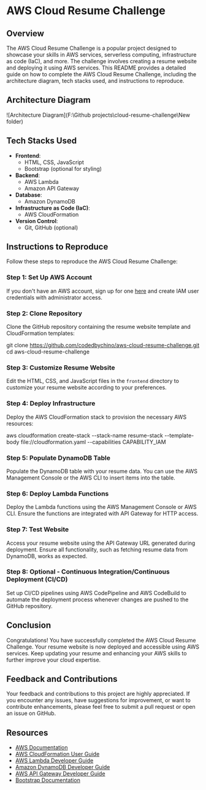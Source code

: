 # AWS Cloud Resume Challenge

## Overview
The AWS Cloud Resume Challenge is a popular project designed to showcase your skills in AWS services, serverless computing, infrastructure as code (IaC), and more. The challenge involves creating a resume website and deploying it using AWS services. This README provides a detailed guide on how to complete the AWS Cloud Resume Challenge, including the architecture diagram, tech stacks used, and instructions to reproduce.

## Architecture Diagram
![Architecture Diagram](F:\Github projects\cloud-resume-challenge\New folder)

## Tech Stacks Used
- **Frontend**:
  - HTML, CSS, JavaScript
  - Bootstrap (optional for styling)
- **Backend**:
  - AWS Lambda
  - Amazon API Gateway
- **Database**:
  - Amazon DynamoDB
- **Infrastructure as Code (IaC)**:
  - AWS CloudFormation
- **Version Control**:
  - Git, GitHub (optional)

## Instructions to Reproduce
Follow these steps to reproduce the AWS Cloud Resume Challenge:

### Step 1: Set Up AWS Account
If you don't have an AWS account, sign up for one [here](https://aws.amazon.com/) and create IAM user credentials with administrator access.

### Step 2: Clone Repository
Clone the GitHub repository containing the resume website template and CloudFormation templates:

git clone https://github.com/codedbychino/aws-cloud-resume-challenge.git
cd aws-cloud-resume-challenge

### Step 3: Customize Resume Website
Edit the HTML, CSS, and JavaScript files in the `frontend` directory to customize your resume website according to your preferences.

### Step 4: Deploy Infrastructure
Deploy the AWS CloudFormation stack to provision the necessary AWS resources:

aws cloudformation create-stack --stack-name resume-stack --template-body file://cloudformation.yaml --capabilities CAPABILITY_IAM

### Step 5: Populate DynamoDB Table
Populate the DynamoDB table with your resume data. You can use the AWS Management Console or the AWS CLI to insert items into the table.

### Step 6: Deploy Lambda Functions
Deploy the Lambda functions using the AWS Management Console or AWS CLI. Ensure the functions are integrated with API Gateway for HTTP access.

### Step 7: Test Website
Access your resume website using the API Gateway URL generated during deployment. Ensure all functionality, such as fetching resume data from DynamoDB, works as expected.

### Step 8: Optional - Continuous Integration/Continuous Deployment (CI/CD)
Set up CI/CD pipelines using AWS CodePipeline and AWS CodeBuild to automate the deployment process whenever changes are pushed to the GitHub repository.

## Conclusion
Congratulations! You have successfully completed the AWS Cloud Resume Challenge. Your resume website is now deployed and accessible using AWS services. Keep updating your resume and enhancing your AWS skills to further improve your cloud expertise.

## Feedback and Contributions
Your feedback and contributions to this project are highly appreciated. If you encounter any issues, have suggestions for improvement, or want to contribute enhancements, please feel free to submit a pull request or open an issue on GitHub.

## Resources
- [AWS Documentation](https://docs.aws.amazon.com/)
- [AWS CloudFormation User Guide](https://docs.aws.amazon.com/cloudformation/)
- [AWS Lambda Developer Guide](https://docs.aws.amazon.com/lambda/)
- [Amazon DynamoDB Developer Guide](https://docs.aws.amazon.com/amazondynamodb/)
- [AWS API Gateway Developer Guide](https://docs.aws.amazon.com/apigateway/)
- [Bootstrap Documentation](https://getbootstrap.com/docs/5.0/getting-started/introduction/)
